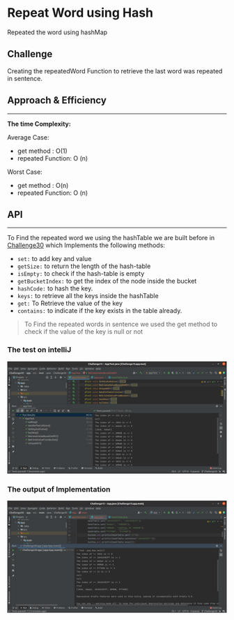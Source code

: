 # Repeat Word using Hash

Repeated the word using hashMap

## Challenge
<!-- Description of the challenge -->

Creating the repeatedWord Function to retrieve the last word was repeated in sentence.

## Approach & Efficiency
<!-- What approach did you take? Why? What is the Big O space/time for this approach? -->
---

**The time Complexity:**

Average Case:

- get method : O(1)
- repeated Function: O (n)

Worst  Case:

- get method : O(n)
- repeated Function: O (n)

## API
<!-- Show how to run your code, and examples of it in action -->
---

To Find the repeated word we using the hashTable we are built before in [Challenge30](../Challenge30) which Implements the following methods:

- `set:` to add key and value  
- `getSize:` to return the length of the hash-table  
- `isEmpty:` to check if the hash-table is empty  
- `getBucketIndex:` to get the index of the node inside the bucket  
- `hashCode:` to hash the key.  
- `keys:` to retrieve all the keys inside the hashTable  
- `get:` To Retrieve the value of the key
- `contains:` to indicate if the key exists in the table already.

> To Find the repeated words in sentence we used the get method to check if the value of the key is null or not

### The test on intelliJ

![test output](Challenge31/test.png)

### The output of Implementation

![output](Challenge31/output.png)